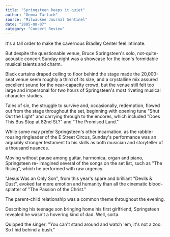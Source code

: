 ```yaml
---
title: "Springsteen keeps it quiet"
author: "Gemma Tarlach"
source: "Milwaukee Journal Sentinel"
date: "2005-08-07"
category: "Concert Review"
---
```


It's a tall order to make the cavernous Bradley Center feel intimate.

But despite the questionable venue, Bruce Springsteen's solo, not-quite- acoustic concert Sunday night was a showcase for the icon's formidable musical talents and charm.

Black curtains draped ceiling to floor behind the stage made the 20,000-seat venue seem roughly a third of its size, and a crystalline mix assured excellent sound for the near-capacity crowd, but the venue still felt too large and impersonal for two hours of Springsteen's most riveting musical character studies.

Tales of sin, the struggle to survive and, occasionally, redemption, flowed out from the stage throughout the set, beginning with opening tune "Shut Out the Light" and carrying through to the encores, which included "Does This Bus Stop at 82nd St.?" and "The Promised Land."

While some may prefer Springsteen's other incarnation, as the rabble-rousing ringleader of the E Street Circus, Sunday's performance was an arguably stronger testament to his skills as both musician and storyteller of a thousand nuances.

Moving without pause among guitar, harmonica, organ and piano, Springsteen re- imagined several of the songs on the set list, such as "The Rising", which he performed with raw urgency.

"Jesus Was an Only Son", from this year's spare and brilliant "Devils & Dust", evoked far more emotion and humanity than all the cinematic blood-splatter of "The Passion of the Christ."

The parent-child relationship was a common theme throughout the evening.

Describing his teenage son bringing home his first girlfriend, Springsteen revealed he wasn't a hovering kind of dad. Well, sorta.

Quipped the singer: "You can't stand around and watch 'em, it's not a zoo. So I hid behind a bush."
